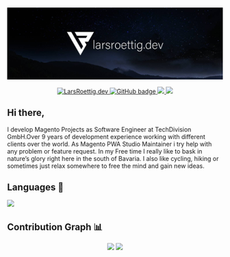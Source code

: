 ![header](https://raw.githubusercontent.com/larsroettig/larsroettig/master/images/Twitter_Header.jpg)


<p align="center">
  <a href="https://larsroettig.dev">
  <img src="https://img.shields.io/badge/-larsroettig.dev-%23000?logo=React&style=for-the-badge" alt="LarsRoettig.dev"/>
  </a>
  <a href="https://github.com/larsroettig?tab=followers">
    <img src="https://img.shields.io/github/followers/larsroettig?label=Followers&logo=GitHub&style=for-the-badge" alt="GitHub badge" />
  </a>
  <a href="http://twitter.com/larsroettig">
    <img src="https://img.shields.io/twitter/follow/larsroettig?label=Twitter&logo=twitter&style=for-the-badge" />
  </a>
  <a href="http://youtube.com/LarsRoettig?sub_confirmation=1">
    <img src="https://img.shields.io/youtube/channel/views/UChc7jbOW4s_DRyS56zwD-cQ??label=YouTube&logo=YouTube&style=for-the-badge" />
  </a>
</p>

## Hi there,

I develop Magento Projects as Software Engineer at TechDivision GmbH.Over 9 years of development experience working with different clients over the world. 
As Magento PWA Studio Maintainer i try help with any problem or feature request.
In my Free time I really like to bask in nature’s glory right here in the south of Bavaria. 
I also like cycling, hiking or sometimes just relax somewhere to free the mind and gain new ideas.

## Languages 📝
<img
     src="https://github-readme-stats.vercel.app/api/top-langs/?username=larsroettig&layout=compact&theme=tokyonight"
     />
     
## Contribution Graph 📊
<p align="center">
  <img width="48%" src="https://github-readme-stats.vercel.app/api?username=larsroettig&show_icons=true&theme=tokyonight" />
  <img width="48%" src="https://github-readme-streak-stats.herokuapp.com/?user=larsroettig&theme=tokyonight" />
</p>


                                                                                                          
